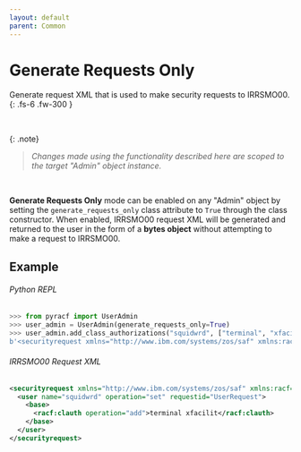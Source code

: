 ```yaml
---
layout: default
parent: Common
---
```


# Generate Requests Only

Generate request XML that is used to make security requests to IRRSMO00.
{: .fs-6 .fw-300 }

&nbsp;

{: .note}
> _Changes made using the functionality described here are scoped to the target "Admin" object instance._

&nbsp;

**Generate Requests Only** mode can be enabled on any "Admin" object by setting the `generate_requests_only` class attribute to `True` through the class constructor. When enabled, IRRSMO00 request XML will be generated and returned to the user in the form of a **bytes object** without attempting to make a request to IRRSMO00.

## Example

###### Python REPL
```python
>>> from pyracf import UserAdmin
>>> user_admin = UserAdmin(generate_requests_only=True)
>>> user_admin.add_class_authorizations("squidwrd", ["terminal", "xfacilit"])
b'<securityrequest xmlns="http://www.ibm.com/systems/zos/saf" xmlns:racf="http://www.ibm.com/systems/zos/racf"><user name="squidwrd" operation="set" requestid="UserRequest"><base><racf:clauth operation="add">terminal xfacilit</racf:clauth></base></user></securityrequest>'
```

###### IRRSMO00 Request XML
```xml
<securityrequest xmlns="http://www.ibm.com/systems/zos/saf" xmlns:racf="http://www.ibm.com/systems/zos/racf">
  <user name="squidwrd" operation="set" requestid="UserRequest">
    <base>
      <racf:clauth operation="add">terminal xfacilit</racf:clauth>
    </base>
  </user>
</securityrequest>
```
